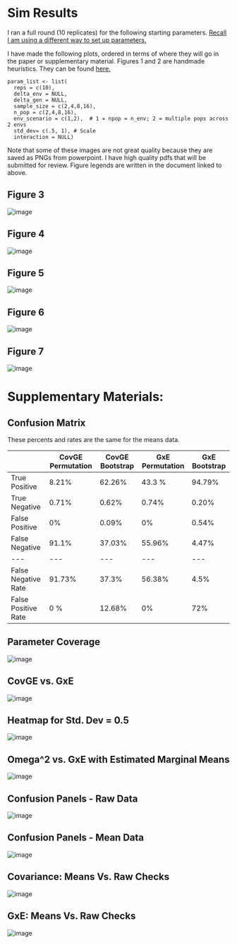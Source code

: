 # Sim Results

I ran a full round (10 replicates) for the following starting parameters. [Recall I am using a different way to set up parameters.](https://github.com/RCN-ECS/CnGV/blob/master/notebook/20201006_NewParamGeneration.md)

I have made the following plots, ordered in terms of where they will go in the paper or supplementary material. Figures 1 and 2 are handmade heuristics. They can be found [here.](https://docs.google.com/document/d/1CcoJFTX6I8zPptLAzBvITiTaTkNtdgGxNNdQlrcxlSY/edit#heading=h.68abrs8dfl95)
```{params}
param_list <- list( 
  reps = c(10), 
  delta_env = NULL, 
  delta_gen = NULL,
  sample_size = c(2,4,8,16), 
  n_pop = c(2,4,8,16),
  env_scenario = c(1,2),  # 1 = npop = n_env; 2 = multiple pops across 2 envs
  std_dev= c(.5, 1), # Scale
  interaction = NULL) 
```

Note that some of these images are not great quality because they are saved as PNGs from powerpoint. I have high quality pdfs that will be submitted for review. Figure legends are written in the document linked to above. 

## Figure 3
![image](https://github.com/RCN-ECS/CnGV/blob/master/results/Simulation_10.10.2020/PhenotypePanel.png)


## Figure 4
![image](https://github.com/RCN-ECS/CnGV/blob/master/results/Simulation_10.10.2020/Confusion2Panel.png)


## Figure 5
![image](https://github.com/RCN-ECS/CnGV/blob/master/results/Simulation_10.10.2020/HeatMaps.png)


## Figure 6
![image](https://github.com/RCN-ECS/CnGV/blob/master/results/Simulation_10.10.2020/Real_DataPanel.png)


## Figure 7
![image](https://github.com/RCN-ECS/CnGV/blob/master/results/Simulation_10.10.2020/GxE_Cov_Tradeoff.png)


# Supplementary Materials:

## Confusion Matrix 
These percents and rates are the same for the means data. 

| | CovGE Permutation | CovGE Bootstrap | GxE Permutation | GxE Bootstrap |
| ---| ---| ---| ---| ---|
| True Positive | 8.21% | 62.26% | 43.3 % | 94.79% |
| True Negative | 0.71% | 0.62% | 0.74% | 0.20% |
| False Positive | 0% | 0.09% | 0% | 0.54% |
| False Negative | 91.1% | 37.03% | 55.96% | 4.47%|
|---|---|---|---|---|
| False Negative Rate | 91.73% | 37.3% | 56.38% | 4.5% |
| False Positive Rate | 0 % | 12.68% | 0% | 72% |

## Parameter Coverage
![image](https://github.com/RCN-ECS/CnGV/blob/master/results/Simulation_10.10.2020/HexPlotPanel.png)

## CovGE vs. GxE
![image](https://github.com/RCN-ECS/CnGV/blob/master/results/Simulation_10.10.2020/Cov_GxE.png)

## Heatmap for Std. Dev = 0.5
![image](https://github.com/RCN-ECS/CnGV/blob/master/results/Simulation_10.10.2020/HeatMap_LowStdDev.png)

## Omega^2 vs. GxE with Estimated Marginal Means
![image](https://github.com/RCN-ECS/CnGV/blob/master/results/Simulation_10.10.2020/OmegaVsGxE.png)

## Confusion Panels - Raw Data
![image](https://github.com/RCN-ECS/CnGV/blob/master/results/Simulation_10.10.2020/ConfusionPanels_16Plots.png)

## Confusion Panels - Mean Data
![image](https://github.com/RCN-ECS/CnGV/blob/master/results/Simulation_10.10.2020/ConfusionPanels_16Plots_means.png)

## Covariance: Means Vs. Raw Checks
![image](https://github.com/RCN-ECS/CnGV/blob/master/results/Simulation_10.10.2020/Cov_MeansVsRaw_panel.png)

## GxE: Means Vs. Raw Checks
![image](https://github.com/RCN-ECS/CnGV/blob/master/results/Simulation_10.10.2020/GxE_MeansVsRaw_panel.png)







